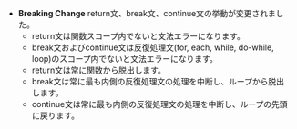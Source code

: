 - **Breaking Change** return文、break文、continue文の挙動が変更されました。
  - return文は関数スコープ内でないと文法エラーになります。
  - break文およびcontinue文は反復処理文(for, each, while, do-while, loop)のスコープ内でないと文法エラーになります。
  - return文は常に関数から脱出します。
  - break文は常に最も内側の反復処理文の処理を中断し、ループから脱出します。
  - continue文は常に最も内側の反復処理文の処理を中断し、ループの先頭に戻ります。

